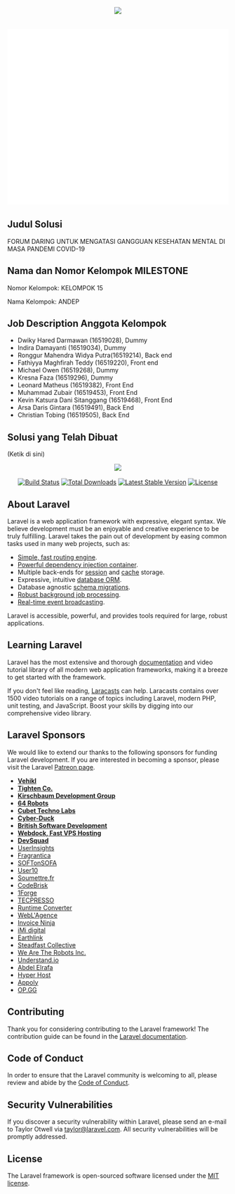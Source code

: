 <p align="center"><img src="https://s3-alpha-sig.figma.com/img/ecf9/04e1/e1f1da924a6aef9cf29c925a2f174bfc?Expires=1597622400&Signature=MuWiuFccpV~VHiEP0QTgyi6e~Ka0Zxck9FifEQuSSbiC33mWBUeb~cV8nhTRdW7n1L0xxcqMiAxaBsgv5IVeBRXluXdPFRhTyVby3bXPoYkSxZA2b-qHaWfthD-eb7CakOnoiTie35x9XXJPyLh2tHg9PzFei7femAuXLULEkZ6-hlUpqHrTT7r5TmId40-zD4MwfrQDd7qJMSfyGQLBGiDDkVMEard4SYZF-Q7Em21opOESqmPcr3ANVRiNp-IyDa~sbB~~nQ~I7XEjqDqfQSaKmVjSk9Efs~EHU7HlkfzMd1jDA8poqngNzU1~gD2aK9xKmFql3UPUZDnclggl0w__&Key-Pair-Id=APKAINTVSUGEWH5XD5UA" width="300"></p>

<foreignObject> 
<div align="center">
	<br>
	<a href="https://github.com/sindresorhus/css-in-readme-like-wat/blame/master/header.svg">
		<img src="header.svg" width="800" height="400">
	</a>
	<br>
</div>
</foreignObject> 

## Judul Solusi
FORUM DARING UNTUK MENGATASI GANGGUAN KESEHATAN MENTAL DI MASA PANDEMI COVID-19

## Nama dan Nomor Kelompok MILESTONE
Nomor Kelompok: KELOMPOK 15
<p>Nama Kelompok: ANDEP</p>

## Job Description Anggota Kelompok
<ul>
    <li>Dwiky Hared Darmawan (16519028), Dummy</li>
    <li>Indira Damayanti (16519034), Dummy</li>
    <li>Ronggur Mahendra Widya Putra(16519214), Back end</li>
    <li>Fathiyya Maghfirah Teddy (16519220), Front end</li>
    <li>Michael Owen (16519268), Dummy</li>
    <li>Kresna Faza (16519296), Dummy</li>
    <li>Leonard Matheus (16519382), Front End</li>
    <li>Muhammad Zubair (16519453), Front End</li>
    <li>Kevin Katsura Dani Sitanggang (16519468), Front End</li>
    <li>Arsa Daris Gintara (16519491), Back End</li>
    <li>Christian Tobing (16519505), Back End</li>
</ul>

## Solusi yang Telah Dibuat
(Ketik di sini)

<p align="center"><img src="https://res.cloudinary.com/dtfbvvkyp/image/upload/v1566331377/laravel-logolockup-cmyk-red.svg" width="400"></p>

<p align="center">
<a href="https://travis-ci.org/laravel/framework"><img src="https://travis-ci.org/laravel/framework.svg" alt="Build Status"></a>
<a href="https://packagist.org/packages/laravel/framework"><img src="https://poser.pugx.org/laravel/framework/d/total.svg" alt="Total Downloads"></a>
<a href="https://packagist.org/packages/laravel/framework"><img src="https://poser.pugx.org/laravel/framework/v/stable.svg" alt="Latest Stable Version"></a>
<a href="https://packagist.org/packages/laravel/framework"><img src="https://poser.pugx.org/laravel/framework/license.svg" alt="License"></a>
</p>

## About Laravel

Laravel is a web application framework with expressive, elegant syntax. We believe development must be an enjoyable and creative experience to be truly fulfilling. Laravel takes the pain out of development by easing common tasks used in many web projects, such as:

- [Simple, fast routing engine](https://laravel.com/docs/routing).
- [Powerful dependency injection container](https://laravel.com/docs/container).
- Multiple back-ends for [session](https://laravel.com/docs/session) and [cache](https://laravel.com/docs/cache) storage.
- Expressive, intuitive [database ORM](https://laravel.com/docs/eloquent).
- Database agnostic [schema migrations](https://laravel.com/docs/migrations).
- [Robust background job processing](https://laravel.com/docs/queues).
- [Real-time event broadcasting](https://laravel.com/docs/broadcasting).

Laravel is accessible, powerful, and provides tools required for large, robust applications.

## Learning Laravel

Laravel has the most extensive and thorough [documentation](https://laravel.com/docs) and video tutorial library of all modern web application frameworks, making it a breeze to get started with the framework.

If you don't feel like reading, [Laracasts](https://laracasts.com) can help. Laracasts contains over 1500 video tutorials on a range of topics including Laravel, modern PHP, unit testing, and JavaScript. Boost your skills by digging into our comprehensive video library.

## Laravel Sponsors

We would like to extend our thanks to the following sponsors for funding Laravel development. If you are interested in becoming a sponsor, please visit the Laravel [Patreon page](https://patreon.com/taylorotwell).

- **[Vehikl](https://vehikl.com/)**
- **[Tighten Co.](https://tighten.co)**
- **[Kirschbaum Development Group](https://kirschbaumdevelopment.com)**
- **[64 Robots](https://64robots.com)**
- **[Cubet Techno Labs](https://cubettech.com)**
- **[Cyber-Duck](https://cyber-duck.co.uk)**
- **[British Software Development](https://www.britishsoftware.co)**
- **[Webdock, Fast VPS Hosting](https://www.webdock.io/en)**
- **[DevSquad](https://devsquad.com)**
- [UserInsights](https://userinsights.com)
- [Fragrantica](https://www.fragrantica.com)
- [SOFTonSOFA](https://softonsofa.com/)
- [User10](https://user10.com)
- [Soumettre.fr](https://soumettre.fr/)
- [CodeBrisk](https://codebrisk.com)
- [1Forge](https://1forge.com)
- [TECPRESSO](https://tecpresso.co.jp/)
- [Runtime Converter](http://runtimeconverter.com/)
- [WebL'Agence](https://weblagence.com/)
- [Invoice Ninja](https://www.invoiceninja.com)
- [iMi digital](https://www.imi-digital.de/)
- [Earthlink](https://www.earthlink.ro/)
- [Steadfast Collective](https://steadfastcollective.com/)
- [We Are The Robots Inc.](https://watr.mx/)
- [Understand.io](https://www.understand.io/)
- [Abdel Elrafa](https://abdelelrafa.com)
- [Hyper Host](https://hyper.host)
- [Appoly](https://www.appoly.co.uk)
- [OP.GG](https://op.gg)

## Contributing

Thank you for considering contributing to the Laravel framework! The contribution guide can be found in the [Laravel documentation](https://laravel.com/docs/contributions).

## Code of Conduct

In order to ensure that the Laravel community is welcoming to all, please review and abide by the [Code of Conduct](https://laravel.com/docs/contributions#code-of-conduct).

## Security Vulnerabilities

If you discover a security vulnerability within Laravel, please send an e-mail to Taylor Otwell via [taylor@laravel.com](mailto:taylor@laravel.com). All security vulnerabilities will be promptly addressed.

## License

The Laravel framework is open-sourced software licensed under the [MIT license](https://opensource.org/licenses/MIT).
